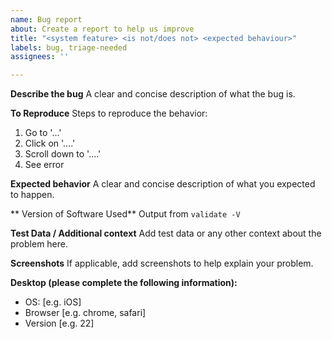 ```yaml
---
name: Bug report
about: Create a report to help us improve
title: "<system feature> <is not/does not> <expected behaviour>"
labels: bug, triage-needed
assignees: ''

---
```


**Describe the bug**
A clear and concise description of what the bug is.

**To Reproduce**
Steps to reproduce the behavior:
1. Go to '...'
2. Click on '....'
3. Scroll down to '....'
4. See error

**Expected behavior**
A clear and concise description of what you expected to happen.

** Version of Software Used**
Output from `validate -V`

**Test Data / Additional context**
Add test data or any other context about the problem here.

**Screenshots**
If applicable, add screenshots to help explain your problem.

**Desktop (please complete the following information):**
 - OS: [e.g. iOS]
 - Browser [e.g. chrome, safari]
 - Version [e.g. 22]
